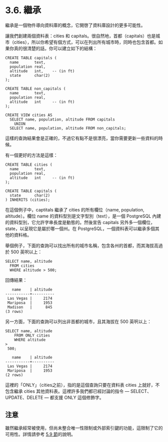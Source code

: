 # 3.6. 繼承

繼承是一個物件導向資料庫的概念，它開啓了資料庫設計的更多可能性。

讓我們創建兩個資料表：cities 和 capitals。很自然地，首都（capitals）也是城市（cities），所以你希望有個方式，可以在列出所有城市時，同時也包含首都。如果你真的很清楚的話，你可以建立如下的結構：

```text
CREATE TABLE capitals (
  name       text,
  population real,
  altitude   int,    -- (in ft)
  state      char(2)
);

CREATE TABLE non_capitals (
  name       text,
  population real,
  altitude   int     -- (in ft)
);

CREATE VIEW cities AS
  SELECT name, population, altitude FROM capitals
    UNION
  SELECT name, population, altitude FROM non_capitals;
```

這樣的查詢結果會是正確的，不過它有點不是很漂亮，當你需要更新一些資料的時候。

有一個更好的方法是這樣：

```text
CREATE TABLE cities (
  name       text,
  population real,
  altitude   int     -- (in ft)
);

CREATE TABLE capitals (
  state      char(2)
) INHERITS (cities);
```

在這個例子中，captitals 繼承了 cities 的所有欄位（name, population, altitude）。欄位 name 的資料型別是文字型別（text），是一個 PostgreSQL 內建的資料型別，它允許字串長度是動態的。然後宣告 capitals 另外多一個欄位，state，以呈現它是屬於哪一個州。在 PostgreSQL，一個資料表可以繼承多個其他的資料格。

舉個例子，下面的查詢可以找出所有的城市名稱，包含各州的首都，而其海拔高過於 500 英呎以上：

```text
SELECT name, altitude
  FROM cities
  WHERE altitude > 500;
```

回傳結果：

```text
   name    | altitude
-----------+----------
 Las Vegas |     2174
 Mariposa  |     1953
 Madison   |      845
(3 rows)
```

另一方面，下面的查詢可以列出非首都的城市，且其海拔在 500 英呎以上：

```text
SELECT name, altitude
    FROM ONLY cities
    WHERE altitude 
>
 500;
```

```text
   name    | altitude
-----------+----------
 Las Vegas |     2174
 Mariposa  |     1953
(2 rows)
```

這裡的「ONLY」（cities之前），指的是這個查詢只要在資料表 cities 上就好，不包含繼承 cities 其他資料表。這裡許多我們都已經討論的指令 — SELECT、UPDATE、DELETE — 都支援 ONLY 這個修飾字。

## 注意

雖然繼承經常被使用，但尚未整合唯一性限制或外部索引鍵的功能，這限制了它的可用性。詳情請參考 [5.9 節](../../ii.-sql-cha-xun-yu-yan/5.-ding-yi-zi-liao-jie-gou/5.9.-ji-cheng.md)的說明。


